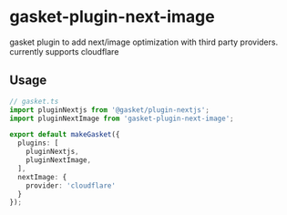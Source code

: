 # gasket-plugin-next-image

gasket plugin to add next/image optimization with third party providers. currently supports cloudflare

## Usage

```ts
// gasket.ts
import pluginNextjs from '@gasket/plugin-nextjs';
import pluginNextImage from 'gasket-plugin-next-image';

export default makeGasket({
  plugins: [
    pluginNextjs,
    pluginNextImage,
  ],
  nextImage: {
    provider: 'cloudflare'
  }
});
```
